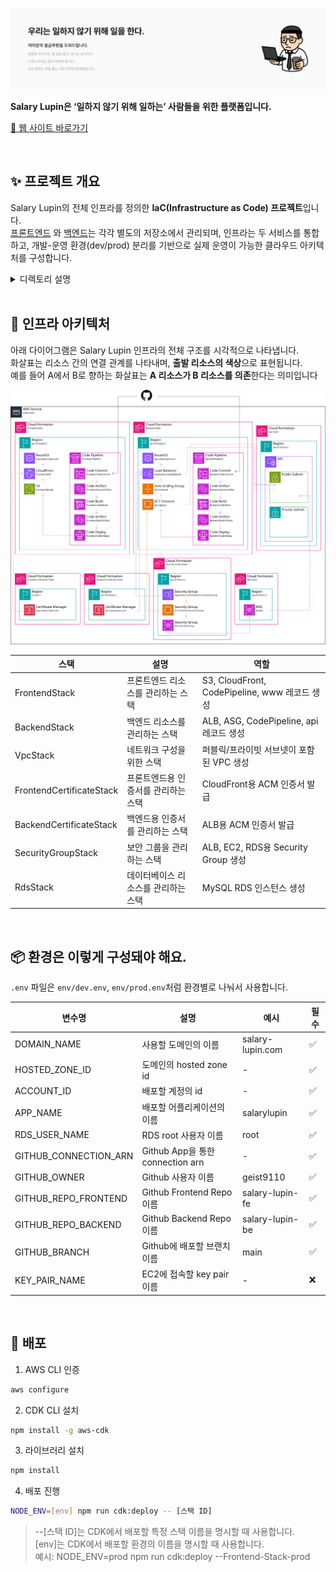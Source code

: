 ![월급 루팡 히어로 섹션](.github/assets/hero-section.png)

**Salary Lupin은 ‘일하지 않기 위해 일하는’ 사람들을 위한 플랫폼입니다.**

[🔗 웹 사이트 바로가기](https://www.salary-lupin.com)

<br>

## ✨ 프로젝트 개요

Salary Lupin의 전체 인프라를 정의한 **IaC(Infrastructure as Code) 프로젝트**입니다.  
[프론트엔드](https://github.com/geist9110/salary-lupin-fe)
와 [백엔드](https://github.com/geist9110/salary-lupin-be)는 각각 별도의 저장소에서 관리되며, 인프라는 두 서비스를 통합하고, 개발-운영
환경(dev/prod) 분리를 기반으로 실제 운영이 가능한 클라우드 아키텍처를 구성합니다.

<details>
<summary>디렉토리 설명</summary>

| 디렉토리            | 설명                                  |
|-----------------|-------------------------------------|
| `apps`          | 백엔드와 프론트엔드의 전체 스택을 구성하는 진입점         |
| `cdn`           | 정적 파일 배포용 CloudFront 구성             |
| `cert`          | ACM 인증서 발급 및 관리                     |
| `cicd`          | GitHub 기반 자동 배포용 CodePipeline 설정    |
| `common`        | 환경 공통 파라미터 및 인터페이스 정의               |
| `compute`       | EC2, ALB, Auto Scaling 등 서버 컴포넌트 관리 |
| `dns`           | Route53을 통한 도메인 및 레코드 설정            |
| `iam`           | IAM Role 및 권한 설정 (EC2 등)            |
| `network`       | VPC, Subnet, NAT Gateway 등 네트워크 설정  |
| `securityGroup` | ALB, EC2, RDS에 대한 보안 그룹 구성          |
| `storage`       | 정적 파일용 S3, RDS 등 저장소 리소스 설정         |
| `util`          | 공통 태그, 유틸 함수 등 재사용 모듈               |

</details>

<br>

## 🧱 인프라 아키텍처

아래 다이어그램은 Salary Lupin 인프라의 전체 구조를 시각적으로 나타냅니다.  
화살표는 리소스 간의 연결 관계를 나타내며, **출발 리소스의 색상**으로 표현됩니다.  
예를 들어 A에서 B로 향하는 화살표는 **A 리소스가 B 리소스를 의존**한다는 의미입니다

![Structure](.github/assets/infra-architecture.png)

| 스택                       | 설명                  | 역할                                       |
|--------------------------|---------------------|------------------------------------------|
| FrontendStack            | 프론트엔드 리소스를 관리하는 스택  | S3, CloudFront, CodePipeline, www 레코드 생성 |
| BackendStack             | 백엔드 리소스를 관리하는 스택    | ALB, ASG, CodePipeline, api 레코드 생성       |
| VpcStack                 | 네트워크 구성을 위한 스택      | 퍼블릭/프라이빗 서브넷이 포함된 VPC 생성                 |
| FrontendCertificateStack | 프론트엔드용 인증서를 관리하는 스택 | CloudFront용 ACM 인증서 발급                   |
| BackendCertificateStack  | 백엔드용 인증서를 관리하는 스택   | ALB용 ACM 인증서 발급                          |
| SecurityGroupStack       | 보안 그룹을 관리하는 스택      | ALB, EC2, RDS용 Security Group 생성         |
| RdsStack                 | 데이터베이스 리소스를 관리하는 스택 | MySQL RDS 인스턴스 생성                        |

<br>

## 📦 환경은 이렇게 구성돼야 해요.

`.env` 파일은 `env/dev.env`, `env/prod.env`처럼 환경별로 나눠서 사용합니다.

| 변수명                   | 설명                            | 예시               | 필수 |
|-----------------------|-------------------------------|------------------|----|
| DOMAIN_NAME           | 사용할 도메인의 이름                   | salary-lupin.com | ✅  |   
| HOSTED_ZONE_ID        | 도메인의 hosted zone id           | -                | ✅  |     
| ACCOUNT_ID            | 배포할 계정의 id                    | -                | ✅  |
| APP_NAME              | 배포할 어플리케이션의 이름                | salarylupin      | ✅  |     
| RDS_USER_NAME         | RDS root 사용자 이름               | root             | ✅  |     
| GITHUB_CONNECTION_ARN | Github App을 통한 connection arn | -                | ✅  |  
| GITHUB_OWNER          | Github 사용자 이름                 | geist9110        | ✅  |     
| GITHUB_REPO_FRONTEND  | Github Frontend Repo 이름       | salary-lupin-fe  | ✅  |     
| GITHUB_REPO_BACKEND   | Github Backend Repo 이름        | salary-lupin-be  | ✅  |    
| GITHUB_BRANCH         | Github에 배포할 브랜치 이름            | main             | ✅  |
| KEY_PAIR_NAME         | EC2에 접속할 key pair 이름          | -                | ❌  |

<br>

## 🚀 배포

1. AWS CLI 인증

```bash
aws configure
```

2. CDK CLI 설치

```bash
npm install -g aws-cdk
```

3. 라이브러리 설치

```bash
npm install
```

4. 배포 진행

```bash
NODE_ENV=[env] npm run cdk:deploy -- [스택 ID]
```

> --[스택 ID]는 CDK에서 배포할 특정 스택 이름을 명시할 때 사용합니다.  
> [env]는 CDK에서 배포할 환경의 이름을 명시할 때 사용합니다.  
> 예시: NODE_ENV=prod npm run cdk:deploy --Frontend-Stack-prod

